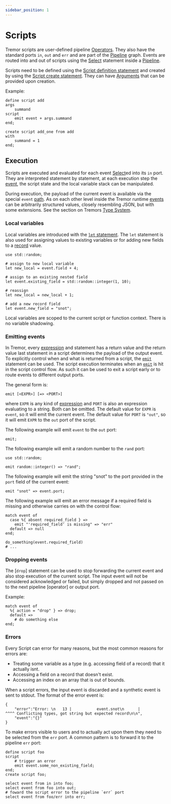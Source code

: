 ```yaml
---
sidebar_position: 1
---
```


# Scripts

Tremor scripts are user-defined pipeline [Operators]. They also have the standard ports `in`, `out` and `err` and are part of the [Pipeline] graph. Events are routed into and out of scripts using the [Select] statement inside a [Pipeline].

Scripts need to be defined using the [Script definition statement](./reference/full.md#rule-definescript) and created by using the [Script create statement](./reference/full.md#rule-createscript). They can have [Arguments](./index.md#arguments) that can be provided upon creation.

Example:

```tremor
define script add
args
    summand
script
    emit event + args.summand
end;

create script add_one from add
with
    summand = 1
end;
```


## Execution

Scripts are executed and evaluated for each event [Select]ed into its `in` port. They are interpreted statement by statement, at each execution step the [event], the script state and the local variable stack can be manipulated.

During execution, the payload of the current event is available via the special `event` [path](./expressions.md#paths). As on each other level inside the Tremor runtime [events] can be arbitrarily structured values, closely resembling JSON, but with some extensions. See the section on Tremors [Type System](./index.md#type-system).

### Local variables

Local variables are introduced with the [`let` statement](./reference/script.md#rule-let). The `let` statement is also used for assigning values to existing variables or for adding new fields to a [record](./expressions.md#records) value.

```tremor
use std::random;

# assign to new local variable
let new_local = event.field + 4;

# assign to an existing nested field
let event.existing_field = std::random::integer(1, 10);

# reassign
let new_local = new_local + 1;

# add a new record field
let event.new_field = "snot";
```

Local variables are scoped to the current script or function context. There is no variable shadowing.



### Emitting events

In Tremor, every [expression] and statement has a return value and the return value last statement in a script determines the payload of the output event. To explicitly control when and what is returned from a script, the [`emit`] statement can be used. The script execution terminates when an [`emit`] is hit in the script control flow. As such it can be used to exit a script early or to route events to different output ports.

The general form is:

```
emit [<EXPR>] [=> <PORT>]
```

where `EXPR` is any kind of [expression] and `PORT` is also an expression evaluating to a string.
Both can be omitted. The default value for `EXPR` is `event`, so it will emit the current event. The default value for `PORT` is `"out"`, so it will emit `EXPR` to the `out` port of the script.

The following example will emit `event` to the `out` port:

```tremor
emit;
```

The following example will emit a random number to the `rand` port:

```tremor
use std::random;

emit random::integer() => "rand";
```

The following example will emit the string "snot" to the port provided in the `port` field of the current event:

```tremor
emit "snot" => event.port;
```

The following example will emit an error message if a required field is missing and otherwise carries on with the control flow:

```tremor
match event of
  case %{ absent required_field } =>
    emit "'required_field' is missing" => "err"
  default => null
end;

do_something(event.required_field)
# ...
```


### Dropping events

The [`drop`] statement can be used to stop forwarding the current event and also stop execution of the current script. The input event will not be considered acknowledged or failed, but simply dropped and not passed on to the next pipeline [operator] or output port.

Example:

```tremor
match event of
  %{ action = "drop" } => drop;
  default => 
    # do something else
end;
```

### Errors

Every Script can error for many reasons, but the most common reasons for errors are:

* Treating some variable as a type (e.g. accessing field of a record) that it actually isnt.
* Accessing a field on a record that doesn't exist.
* Accessing an index on an array that is out of bounds.

When a script errors, the input event is discarded and a synthetic event is sent to stdout. The format of the error event is:

```tremor
{
    "error":"Error: \n   13 |           event.snot\n      |                 ^^^^ Conflicting types, got string but expected record\n\n",
    "event":"{}"
}
```

To make errors visible to users and to actually act upon them they need to be selected from the `err` port. A common pattern is to forward it to the pipeline `err` port:

```tremor
define script foo
script
    # trigger an error
    emit event.some_non_existing_field;
end;
create script foo;

select event from in into foo;
select event from foo into out;
# foward the script error to the pipeline `err` port
select event from foo/err into err;
```

[Pipeline]: ./pipelines.md
[Operators]: ../reference/operators
[Select]: ./pipelines.md#select-queries
[`emit`]: ./reference/script.md#rule-emit
[expression]: ./expressions.md
[event]: ./index.md#events
[events]: ./index.md#events